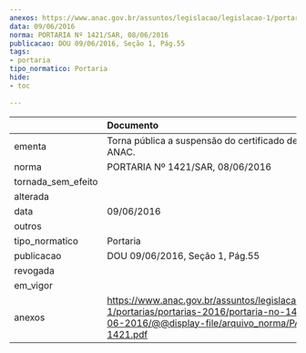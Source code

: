 ```yaml
---
anexos: https://www.anac.gov.br/assuntos/legislacao/legislacao-1/portarias/portarias-2016/portaria-no-1421-sar-08-06-2016/@@display-file/arquivo_norma/PA2016-1421.pdf
data: 09/06/2016
norma: PORTARIA Nº 1421/SAR, 08/06/2016
publicacao: DOU 09/06/2016, Seção 1, Pág.55
tags:
- portaria
tipo_normatico: Portaria
hide: 
- toc 
 
---
```


|                    | Documento                                                                                                                                                      |
|:-------------------|:---------------------------------------------------------------------------------------------------------------------------------------------------------------|
| ementa             | Torna pública a suspensão do certificado de aprovação ANAC.                                                                                                    |
| norma              | PORTARIA Nº 1421/SAR, 08/06/2016                                                                                                                               |
| tornada_sem_efeito |                                                                                                                                                                |
| alterada           |                                                                                                                                                                |
| data               | 09/06/2016                                                                                                                                                     |
| outros             |                                                                                                                                                                |
| tipo_normatico     | Portaria                                                                                                                                                       |
| publicacao         | DOU 09/06/2016, Seção 1, Pág.55                                                                                                                                |
| revogada           |                                                                                                                                                                |
| em_vigor           |                                                                                                                                                                |
| anexos             | https://www.anac.gov.br/assuntos/legislacao/legislacao-1/portarias/portarias-2016/portaria-no-1421-sar-08-06-2016/@@display-file/arquivo_norma/PA2016-1421.pdf |